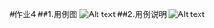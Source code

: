 #作业4
##1.用例图
![Alt text](https://github.com/wuzhongqi/MIS/raw/master/用例图.png)
##2.用例说明
![Alt text](https://github.com/wuzhongqi/MIS/raw/master/用例描述.png)
